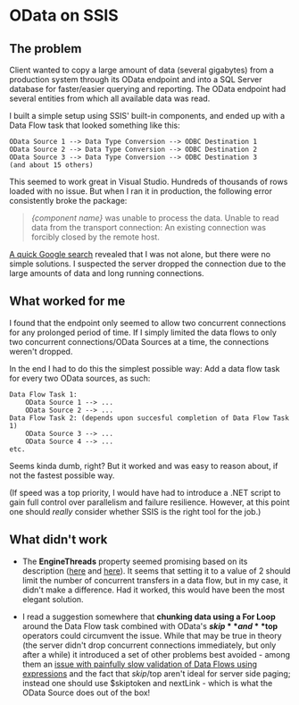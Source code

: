 # OData on SSIS

## The problem

Client wanted to copy a large amount of data (several gigabytes) from a production system through its OData endpoint and into a SQL Server database for faster/easier querying and reporting. The OData endpoint had several entities from which all available data was read.

I built a simple setup using SSIS' built-in components, and ended up with a Data Flow task that looked something like this:

    OData Source 1 --> Data Type Conversion --> ODBC Destination 1
    OData Source 2 --> Data Type Conversion --> ODBC Destination 2
    OData Source 3 --> Data Type Conversion --> ODBC Destination 3
    (and about 15 others)

This seemed to work great in Visual Studio. Hundreds of thousands of rows loaded with no issue. But when I ran it in production, the following error consistently broke the package:

> *{component name}* was unable to process the data. Unable to read data from the transport connection: An existing connection was forcibly closed by the remote host.

[A quick Google search](https://www.google.com/search?q=%28%22ssis%22+or+%22integration%22%29+%22odata%22+%22connection+was+forcibly+closed) revealed that I was not alone, but there were no simple solutions. I suspected the server dropped the connection due to the large amounts of data and long running connections.

## What worked for me

I found that the endpoint only seemed to allow two concurrent connections for any prolonged period of time. If I simply limited the data flows to only two concurrent connections/OData Sources at a time, the connections weren't dropped.

In the end I had to do this the simplest possible way: Add a data flow task for every two OData sources, as such:

    Data Flow Task 1:
        OData Source 1 --> ...
        OData Source 2 --> ...
    Data Flow Task 2: (depends upon succesful completion of Data Flow Task 1)
        OData Source 3 --> ...
        OData Source 4 --> ...
    etc.

Seems kinda dumb, right? But it worked and was easy to reason about, if not the fastest possible way.

(If speed was a top priority, I would have had to introduce a .NET script to gain full control over parallelism and failure resilience. However, at this point one should *really* consider whether SSIS is the right tool for the job.)

## What didn't work

* The **EngineThreads** property seemed promising based on its description ([here](https://www.jamesserra.com/archive/2011/11/parallel-execution-in-ssis/) and [here](https://docs.microsoft.com/en-us/sql/integration-services/data-flow/data-flow-performance-features?view=sql-server-ver15)). It seems that setting it to a value of 2 should limit the number of concurrent transfers in a data flow, but in my case, it didn't make a difference. Had it worked, this would have been the most elegant solution.

* I read a suggestion somewhere that **chunking data using a For Loop** around the Data Flow task combined with OData's **$skip** and **$top** operators could circumvent the issue. While that may be true in theory (the server didn't drop concurrent connections immediately, but only after a while) it introduced a set of other problems best avoided - among them an [issue with painfully slow validation of Data Flows using expressions](https://social.msdn.microsoft.com/Forums/sqlserver/en-US/7436d8e3-e084-4cdb-a62f-7bf0b097237f/validation-of-for-loop-very-slow-on-load?forum=sqlintegrationservices) and the fact that $skip/$top aren't ideal for server side paging; instead one should use $skiptoken and nextLink - which is what the OData Source does out of the box!
